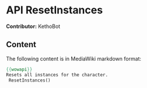 # API ResetInstances

**Contributor:** KethoBot

## Content

The following content is in MediaWiki markdown format:

```mediawiki
{{wowapi}}
Resets all instances for the character.
 ResetInstances()
```